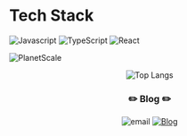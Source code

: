 # Tech Stack

![Javascript](https://img.shields.io/badge/javascript-F7DF1E.svg?style=for-the-badge&logo=JavaScript&logoColor=white)
![TypeScript](https://img.shields.io/badge/typescript-%23007ACC.svg?style=for-the-badge&logo=typescript&logoColor=white)
![React](https://img.shields.io/badge/react-%2320232a.svg?style=for-the-badge&logo=react&logoColor=%2361DAFB)


![PlanetScale](https://img.shields.io/badge/PlanetScale-000000.svg?style=for-the-badge&logo=PlanetScale&logoColor=white)



<div align="center" >

  
  
![Top Langs](https://github-readme-stats.vercel.app/api/top-langs/?username=bpthess&layout=compact&theme=nightowl)

  
</div>

<h3 align="center">✏️ Blog ✏️</h3>

<div align="center" style="text-align:center">

![email](https://img.shields.io/badge/Email-bpthess@naver.com-red.svg)
[![Blog](https://img.shields.io/badge/Blog-bpthess.github.io/-yellowgreen.svg?style=flat)](https://bpthess.github.io/tech-blog) 
</div>

